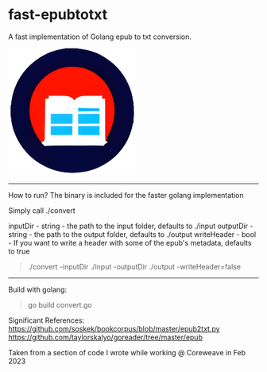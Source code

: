 # fast-epubtotxt
A fast implementation of Golang epub to txt conversion.


![Icon](./iconEpub.png)

---

How to run? The binary is included for the faster golang implementation

Simply call ./convert <inputDir> <outputDir> <writeHeader>

inputDir - string - the path to the input folder, defaults to ./input
outputDir - string - the path to the output folder, defaults to ./output
writeHeader - bool - If you want to write a header with some of the epub's metadata, defaults to true


>./convert -inputDir ./input -outputDir ./output -writeHeader=false

---

Build with golang:

>go build convert.go

Significant References:
https://github.com/soskek/bookcorpus/blob/master/epub2txt.py
https://github.com/taylorskalyo/goreader/tree/master/epub

Taken from a section of code I wrote while working @ Coreweave in Feb 2023
